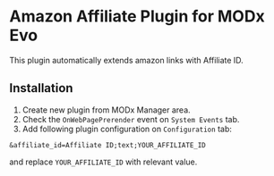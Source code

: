 Amazon Affiliate Plugin for MODx Evo
=====

This plugin automatically extends amazon links with Affiliate ID.

Installation
-----

1. Create new plugin from MODx Manager area.
2. Check the `OnWebPagePrerender` event on `System Events` tab.
3. Add following plugin configuration on `Configuration` tab:

~~~
&affiliate_id=Affiliate ID;text;YOUR_AFFILIATE_ID
~~~

and replace `YOUR_AFFILIATE_ID` with relevant value.
